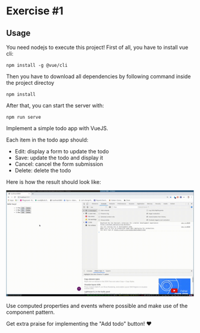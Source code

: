 # Exercise \#1

## Usage
You need nodejs to execute this project!
First of all, you have to install vue cli:
```
npm install -g @vue/cli
```
Then you have to download all dependencies by following command inside the project directoy
 ```
npm install 
```
After that, you can start the server with:
 ```
npm run serve 
```

Implement a simple todo app with VueJS.

Each item in the todo app should:

* Edit: display a form to update the todo
* Save: update the todo and display it
* Cancel: cancel the form submission
* Delete: delete the todo

Here is how the result should look like:

![screencast](./exercise-vuejs.gif)

Use computed properties and events where possible and make use of the component
pattern.

Get extra praise for implementing the "Add todo" button! :heart:
